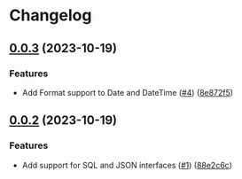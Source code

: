 # Changelog

## [0.0.3](https://github.com/cccteam/civil/compare/v0.0.2...v0.0.3) (2023-10-19)


### Features

* Add Format support to Date and DateTime ([#4](https://github.com/cccteam/civil/issues/4)) ([8e872f5](https://github.com/cccteam/civil/commit/8e872f5e5151ed64596c1570f55049e3ba8ccdf3))

## [0.0.2](https://github.com/cccteam/civil/compare/v0.0.1...v0.0.2) (2023-10-19)


### Features

* Add support for SQL and JSON interfaces ([#1](https://github.com/cccteam/civil/issues/1)) ([88e2c6c](https://github.com/cccteam/civil/commit/88e2c6c59bbd123ef6aed290b2235736b4d0240b))
